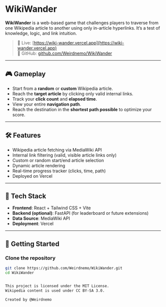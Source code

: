 # WikiWander

**WikiWander** is a web-based game that challenges players to traverse from one Wikipedia article to another using only in-article hyperlinks. It’s a test of knowledge, logic, and link intuition.

> 🔗 Live: [https://wiki-wander.vercel.app](https://wiki-wander.vercel.app)  
> 🧠 GitHub: [github.com/Weirdnemo/WikiWander](https://github.com/Weirdnemo/WikiWander)

---

## 🎮 Gameplay

- Start from a **random** or **custom** Wikipedia article.
- Reach the **target article** by clicking only valid internal links.
- Track your **click count** and **elapsed time**.
- View your entire **navigation path**.
- Reach the destination in the **shortest path possible** to optimize your score.

---

## 🛠️ Features

- Wikipedia article fetching via MediaWiki API
- Internal link filtering (valid, visible article links only)
- Custom or random start/end article selection
- Dynamic article rendering
- Real-time progress tracker (clicks, time, path)
- Deployed on Vercel

---

## 🧱 Tech Stack

- **Frontend**: React + Tailwind CSS + Vite
- **Backend (optional)**: FastAPI (for leaderboard or future extensions)
- **Data Source**: MediaWiki API
- **Deployment**: Vercel

---

## 🚀 Getting Started

### Clone the repository

```bash
git clone https://github.com/Weirdnemo/WikiWander.git
cd WikiWander


This project is licensed under the MIT License.
Wikipedia content is used under CC BY-SA 3.0.

Created by @Weirdnemo
